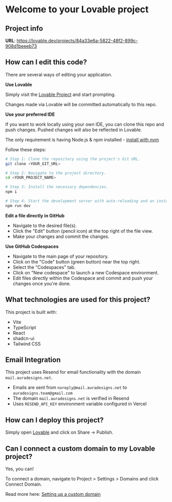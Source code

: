 # Welcome to your Lovable project

## Project info

**URL**: https://lovable.dev/projects/84a33e6a-5822-48f2-899c-908d1beeeb73

## How can I edit this code?

There are several ways of editing your application.

**Use Lovable**

Simply visit the [Lovable Project](https://lovable.dev/projects/84a33e6a-5822-48f2-899c-908d1beeeb73) and start prompting.

Changes made via Lovable will be committed automatically to this repo.

**Use your preferred IDE**

If you want to work locally using your own IDE, you can clone this repo and push changes. Pushed changes will also be reflected in Lovable.

The only requirement is having Node.js & npm installed - [install with nvm](https://github.com/nvm-sh/nvm#installing-and-updating)

Follow these steps:

```sh
# Step 1: Clone the repository using the project's Git URL.
git clone <YOUR_GIT_URL>

# Step 2: Navigate to the project directory.
cd <YOUR_PROJECT_NAME>

# Step 3: Install the necessary dependencies.
npm i

# Step 4: Start the development server with auto-reloading and an instant preview.
npm run dev
```

**Edit a file directly in GitHub**

- Navigate to the desired file(s).
- Click the "Edit" button (pencil icon) at the top right of the file view.
- Make your changes and commit the changes.

**Use GitHub Codespaces**

- Navigate to the main page of your repository.
- Click on the "Code" button (green button) near the top right.
- Select the "Codespaces" tab.
- Click on "New codespace" to launch a new Codespace environment.
- Edit files directly within the Codespace and commit and push your changes once you're done.

## What technologies are used for this project?

This project is built with:

- Vite
- TypeScript
- React
- shadcn-ui
- Tailwind CSS

## Email Integration

This project uses Resend for email functionality with the domain `mail.auradesigns.net`. 

- Emails are sent from `noreply@mail.auradesigns.net` to `auradesigns.team@gmail.com`
- The domain `mail.auradesigns.net` is verified in Resend
- Uses `RESEND_API_KEY` environment variable configured in Vercel

## How can I deploy this project?

Simply open [Lovable](https://lovable.dev/projects/84a33e6a-5822-48f2-899c-908d1beeeb73) and click on Share -> Publish.

## Can I connect a custom domain to my Lovable project?

Yes, you can!

To connect a domain, navigate to Project > Settings > Domains and click Connect Domain.

Read more here: [Setting up a custom domain](https://docs.lovable.dev/features/custom-domain#custom-domain)
